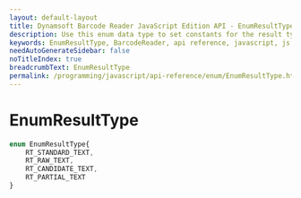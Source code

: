 ```yaml
---
layout: default-layout
title: Dynamsoft Barcode Reader JavaScript Edition API - EnumResultType
description: Use this enum data type to set constants for the result type of barcodes  when using Dynamsoft Barcode Reader JavaScript Edition in your project.
keywords: EnumResultType, BarcodeReader, api reference, javascript, js
needAutoGenerateSidebar: false
noTitleIndex: true
breadcrumbText: EnumResultType
permalink: /programming/javascript/api-reference/enum/EnumResultType.html
---
```



# EnumResultType

```ts
enum EnumResultType{ 
    RT_STANDARD_TEXT, 
    RT_RAW_TEXT, 
    RT_CANDIDATE_TEXT, 
    RT_PARTIAL_TEXT 
}
```
